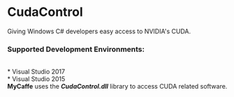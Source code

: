 # CudaControl
Giving Windows C# developers easy access to NVIDIA's CUDA.  

<h3>Supported Development Environments:</h3>
</br>* Visual Studio 2017
</br>* Visual Studio 2015
</br>
<b>MyCaffe</b> uses the <b><i>CudaControl.dll</i></b> library to access CUDA related software.

